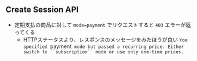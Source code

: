 ## Create Session API
- 定期支払の商品に対して `mode=payment` でリクエストすると `403` エラーが返ってくる
  - HTTPステータスより、レスポンスのメッセージをみたほうが良い `You specified `payment` mode but passed a recurring price. Either switch to ``subscription`` mode or use only one-time prices.`
